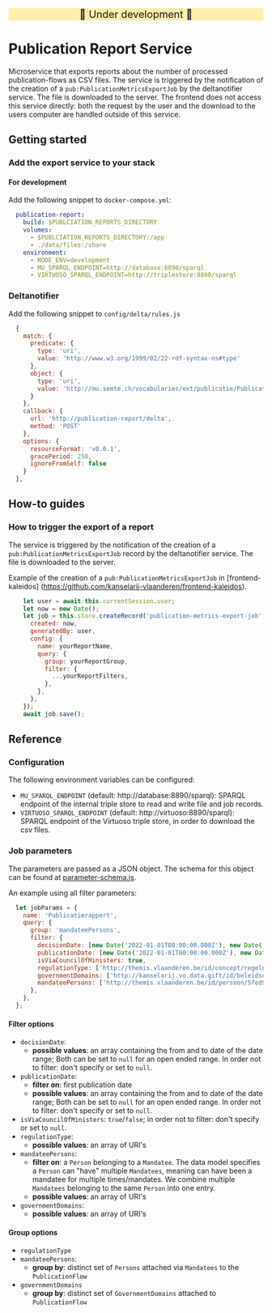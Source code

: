 <div style="text-align: center; font-size: 20px; background-color: #ffeeaa;">
🚧 Under development 🚧
</div>

# Publication Report Service
Microservice that exports reports about the number of processed publication-flows as CSV files.
The service is triggered by the notification of the creation of a `pub:PublicationMetricsExportJob` by the deltanotifier service. The file is downloaded to the server.
The frontend does not access this service directly: both the request by the user and the download to the users computer are handled outside of this service.

## Getting started
### Add the export service to your stack
#### For development
Add the following snippet to `docker-compose.yml`:
```yml
  publication-report:
    build: $PUBLCIATION_REPORTS_DIRECTORY
    volumes:
      - $PUBLCIATION_REPORTS_DIRECTORY:/app
      - ./data/files:/share
    environment:
      - NODE_ENV=development
      - MU_SPARQL_ENDPOINT=http://database:8890/sparql
      - VIRTUOSO_SPARQL_ENDPOINT=http://triplestore:8890/sparql
```
### Deltanotifier
Add the following snippet to `config/delta/rules.js`
```javascript
  {
    match: {
      predicate: {
        type: 'uri',
        value: 'http://www.w3.org/1999/02/22-rdf-syntax-ns#type'
      },
      object: {
        type: 'uri',
        value: 'http://mu.semte.ch/vocabularies/ext/publicatie/PublicationMetricsExportJob'
      }
    },
    callback: {
      url: 'http://publication-report/delta',
      method: 'POST'
    },
    options: {
      resourceFormat: 'v0.0.1',
      gracePeriod: 250,
      ignoreFromSelf: false
    }
  },
```
## How-to guides
### How to trigger the export of a report
The service is triggered by the notification of the creation of a `pub:PublicationMetricsExportJob` record by the deltanotifier service. The file is downloaded to the server.

Example of the creation of a `pub:PublicationMetricsExportJob` in [frontend-kaleidos]
(https://github.com/kanselarij-vlaanderen/frontend-kaleidos).
```javascript
    let user = await this.currentSession.user;
    let now = new Date();
    let job = this.store.createRecord('publication-metrics-export-job', {
      created: now,
      generatedBy: user,
      config: {
        name: yourReportName,
        query: {
          group: yourReportGroup,
          filter: {
            ...yourReportFilters,
          },
        },
      },
    });
    await job.save();
```

## Reference
### Configuration
The following environment variables can be configured:
* `MU_SPARQL_ENDPOINT` (default: http://database:8890/sparql): SPARQL endpoint of the internal triple store to read and write file and job records.
* `VIRTUOSO_SPARQL_ENDPOINT` (default: http://virtuoso:8890/sparql): SPARQL endpoint of the Virtuoso triple store, in order to download the csv files.

### Job parameters
The parameters are passed as a JSON object. The schema for this object can be found at [parameter-schema.js](./parameter-schema.js).

An example using all filter parameters:
```javascript
  let jobParams = {
    name: 'Publicatierapport',
    query: {
      group: 'mandateePersons',
      filter: {
        decisionDate: [new Date('2022-01-01T00:00:00.000Z'), new Date('2023-01-01T00:00:00.000Z')],
        publicationDate: [new Date('2022-01-01T00:00:00.000Z'), new Date('2023-01-01T00:00:00.000Z')],
        isViaCouncilOfMinisters: true,
        regulationType: ['http://themis.vlaanderen.be/id/concept/regelgeving-type/bf6101a9-d06b-44d4-b629-13965654c8c2','http://themis.vlaanderen.be/id/concept/regelgeving-type/ea7f5f79-f81c-459b-a0f7-d8e90e2d9b88'],
        governmentDomains: ['http://kanselarij.vo.data.gift/id/beleidsdomein/22a39165-e17c-4a52-963a-9fa3d097907c', 'http://kanselarij.vo.data.gift/id/beleidsdomein/82535aaf-39ec-4b31-a181-f44241a65c93'],
        mandateePersons: ['http://themis.vlaanderen.be/id/persoon/5fed907ee6670526694a071a','http://themis.vlaanderen.be/id/persoon/5fed907de6670526694a061b']
      },
    },
  };
```

#### Filter options
- `decisionDate`:
  - **possible values**: an array containing the from and to date of the date range; Both can be set to `null` for an open ended range. In order not to filter: don't specify or set to `null`.
- `publicationDate`:
  - **filter on**: first publication date
  - **possible values**: an array containing the from and to date of the date range; Both can be set to `null` for an open ended range. In order not to filter: don't specify or set to `null`.
- `isViaCouncilOfMinisters`: `true`/`false`; in order not to filter: don't specify or set to `null`.
- `regulationType`:
  - **possible values**: an array of URI's
- `mandateePersons`:
  - **filter on**: a `Person` belonging to a `Mandatee`. The data model specifies a `Person` can "have" multiple `Mandatees`, meaning can have been a mandatee for multiple times/mandates. We combine multiple `Mandatees` belonging to the same `Person` into one entry.
  - **possible values**: an array of URI's
- `governmentDomains`:
  - **possible values**: an array of URI's
#### Group options
- `regulationType`
- `mandateePersons`:
  - **group by**: distinct set of `Persons` attached via `Mandatees` to the `PublicationFlow`
- `governmentDomains`
  - **group by**: distinct set of `GovernmentDomains` attached to `PublicationFlow`